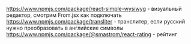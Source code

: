 https://www.npmjs.com/package/react-simple-wysiwyg - визуальный редактор, смотрим From.jsx как подключать
https://www.npmjs.com/package/transliter - транслитер, если русский нужно преобразовать в английские символы
https://www.npmjs.com/package/@smastrom/react-rating - рейтинг
